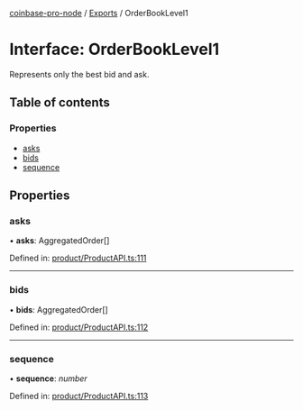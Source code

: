 [coinbase-pro-node](../README.md) / [Exports](../modules.md) / OrderBookLevel1

# Interface: OrderBookLevel1

Represents only the best bid and ask.

## Table of contents

### Properties

- [asks](orderbooklevel1.md#asks)
- [bids](orderbooklevel1.md#bids)
- [sequence](orderbooklevel1.md#sequence)

## Properties

### asks

• **asks**: AggregatedOrder[]

Defined in: [product/ProductAPI.ts:111](https://github.com/bennycode/coinbase-pro-node/blob/a54e177/src/product/ProductAPI.ts#L111)

___

### bids

• **bids**: AggregatedOrder[]

Defined in: [product/ProductAPI.ts:112](https://github.com/bennycode/coinbase-pro-node/blob/a54e177/src/product/ProductAPI.ts#L112)

___

### sequence

• **sequence**: *number*

Defined in: [product/ProductAPI.ts:113](https://github.com/bennycode/coinbase-pro-node/blob/a54e177/src/product/ProductAPI.ts#L113)
